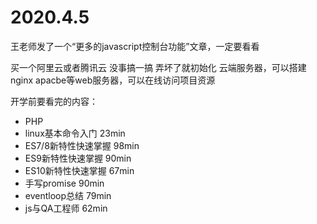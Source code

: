 # 2020.4.5

王老师发了一个“更多的javascript控制台功能”文章，一定要看看

买一个阿里云或者腾讯云 没事搞一搞 弄坏了就初始化
云端服务器，可以搭建nginx apacbe等web服务器，可以在线访问项目资源

开学前要看完的内容：
* PHP
* linux基本命令入门 23min
* ES7/8新特性快速掌握 98min
* ES9新特性快速掌握 90min
* ES10新特性快速掌握 67min
* 手写promise 90min 
* eventloop总结 79min
* js与QA工程师 62min



